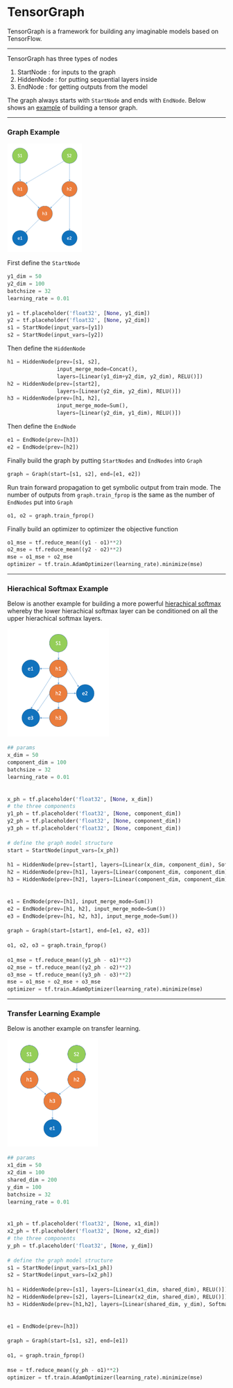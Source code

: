 # TensorGraph
TensorGraph is a framework for building any imaginable models based on TensorFlow.


-----
TensorGraph has three types of nodes

1. StartNode : for inputs to the graph
2. HiddenNode : for putting sequential layers inside
3. EndNode : for getting outputs from the model

The graph always starts with `StartNode` and ends with `EndNode`. Below shows an
[example](../examples/example.py) of building a tensor graph.

-----
### Graph Example

<img src="draw/graph.png" height="250">

First define the `StartNode`
```python
y1_dim = 50
y2_dim = 100
batchsize = 32
learning_rate = 0.01

y1 = tf.placeholder('float32', [None, y1_dim])
y2 = tf.placeholder('float32', [None, y2_dim])
s1 = StartNode(input_vars=[y1])
s2 = StartNode(input_vars=[y2])
```
Then define the `HiddenNode`
```python
h1 = HiddenNode(prev=[s1, s2],
                input_merge_mode=Concat(),
                layers=[Linear(y1_dim+y2_dim, y2_dim), RELU()])
h2 = HiddenNode(prev=[start2],
                layers=[Linear(y2_dim, y2_dim), RELU()])
h3 = HiddenNode(prev=[h1, h2],
                input_merge_mode=Sum(),
                layers=[Linear(y2_dim, y1_dim), RELU()])
```
Then define the `EndNode`
```python
e1 = EndNode(prev=[h3])
e2 = EndNode(prev=[h2])
```
Finally build the graph by putting `StartNodes` and `EndNodes` into `Graph`
```python
graph = Graph(start=[s1, s2], end=[e1, e2])
```
Run train forward propagation to get symbolic output from train mode. The number
of outputs from `graph.train_fprop` is the same as the number of `EndNodes` put
into `Graph`
```python
o1, o2 = graph.train_fprop()
```
Finally build an optimizer to optimizer the objective function
```python
o1_mse = tf.reduce_mean((y1 - o1)**2)
o2_mse = tf.reduce_mean((y2 - o2)**2)
mse = o1_mse + o2_mse
optimizer = tf.train.AdamOptimizer(learning_rate).minimize(mse)
```
-----
### Hierachical Softmax Example
Below is another example for building a more powerful [hierachical softmax](examples/hierachical_softmax.py)
whereby the lower hierachical softmax layer can be conditioned on all the upper
hierachical softmax layers.

<img src="draw/hsoftmax.png" height="250">

```python
## params
x_dim = 50
component_dim = 100
batchsize = 32
learning_rate = 0.01


x_ph = tf.placeholder('float32', [None, x_dim])
# the three components
y1_ph = tf.placeholder('float32', [None, component_dim])
y2_ph = tf.placeholder('float32', [None, component_dim])
y3_ph = tf.placeholder('float32', [None, component_dim])

# define the graph model structure
start = StartNode(input_vars=[x_ph])

h1 = HiddenNode(prev=[start], layers=[Linear(x_dim, component_dim), Softmax()])
h2 = HiddenNode(prev=[h1], layers=[Linear(component_dim, component_dim), Softmax()])
h3 = HiddenNode(prev=[h2], layers=[Linear(component_dim, component_dim), Softmax()])


e1 = EndNode(prev=[h1], input_merge_mode=Sum())
e2 = EndNode(prev=[h1, h2], input_merge_mode=Sum())
e3 = EndNode(prev=[h1, h2, h3], input_merge_mode=Sum())

graph = Graph(start=[start], end=[e1, e2, e3])

o1, o2, o3 = graph.train_fprop()

o1_mse = tf.reduce_mean((y1_ph - o1)**2)
o2_mse = tf.reduce_mean((y2_ph - o2)**2)
o3_mse = tf.reduce_mean((y3_ph - o3)**2)
mse = o1_mse + o2_mse + o3_mse
optimizer = tf.train.AdamOptimizer(learning_rate).minimize(mse)
```

-----
### Transfer Learning Example
Below is another example on transfer learning.

<img src="draw/transferlearn.png" height="250">

```python
## params
x1_dim = 50
x2_dim = 100
shared_dim = 200
y_dim = 100
batchsize = 32
learning_rate = 0.01


x1_ph = tf.placeholder('float32', [None, x1_dim])
x2_ph = tf.placeholder('float32', [None, x2_dim])
# the three components
y_ph = tf.placeholder('float32', [None, y_dim])

# define the graph model structure
s1 = StartNode(input_vars=[x1_ph])
s2 = StartNode(input_vars=[x2_ph])

h1 = HiddenNode(prev=[s1], layers=[Linear(x1_dim, shared_dim), RELU()])
h2 = HiddenNode(prev=[s2], layers=[Linear(x2_dim, shared_dim), RELU()])
h3 = HiddenNode(prev=[h1,h2], layers=[Linear(shared_dim, y_dim), Softmax()])


e1 = EndNode(prev=[h3])

graph = Graph(start=[s1, s2], end=[e1])

o1, = graph.train_fprop()

mse = tf.reduce_mean((y_ph - o1)**2)
optimizer = tf.train.AdamOptimizer(learning_rate).minimize(mse)
```
